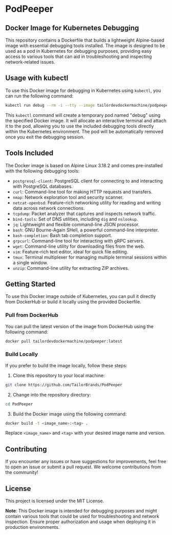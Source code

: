 # PodPeeper

## Docker Image for Kubernetes Debugging

This repository contains a Dockerfile that builds a lightweight Alpine-based image with essential debugging tools installed. The image is designed to be used as a pod in Kubernetes for debugging purposes, providing easy access to various tools that can aid in troubleshooting and inspecting network-related issues.

## Usage with kubectl

To use this Docker image for debugging in Kubernetes using `kubectl`, you can run the following command:

```bash
kubectl run debug --rm -i --tty --image tailordevdockermachine/podpeeper:latest -- bash
```

This `kubectl` command will create a temporary pod named "debug" using the specified Docker image. It will allocate an interactive terminal and attach it to the pod, allowing you to use the included debugging tools directly within the Kubernetes environment. The pod will be automatically removed once you exit the debugging session.

## Tools Included

The Docker image is based on Alpine Linux 3.18.2 and comes pre-installed with the following debugging tools:

- `postgresql-client`: PostgreSQL client for connecting to and interacting with PostgreSQL databases.
- `curl`: Command-line tool for making HTTP requests and transfers.
- `nmap`: Network exploration tool and security scanner.
- `netcat-openbsd`: Feature-rich networking utility for reading and writing data across network connections.
- `tcpdump`: Packet analyzer that captures and inspects network traffic.
- `bind-tools`: Set of DNS utilities, including `dig` and `nslookup`.
- `jq`: Lightweight and flexible command-line JSON processor.
- `bash`: GNU Bourne-Again SHell, a powerful command-line interpreter.
- `bash-completion`: Bash tab completion support.
- `grpcurl`: Command-line tool for interacting with gRPC servers.
- `wget`: Command-line utility for downloading files from the web.
- `vim`: Feature-rich text editor, ideal for quick file editing.
- `tmux`: Terminal multiplexer for managing multiple terminal sessions within a single window.
- `unzip`: Command-line utility for extracting ZIP archives.

## Getting Started

To use this Docker image outside of Kubernetes, you can pull it directly from DockerHub or build it locally using the provided Dockerfile.

### Pull from DockerHub

You can pull the latest version of the image from DockerHub using the following command:

```bash
docker pull tailordevdockermachine/podpeeper:latest
```


### Build Locally

If you prefer to build the image locally, follow these steps:

1. Clone this repository to your local machine:

```bash
git clone https://github.com/TailorBrands/PodPeeper
```

2. Change into the repository directory:

```bash
cd PodPeeper
```

3. Build the Docker image using the following command:

```bash
docker build -t <image_name>:<tag> .
```

Replace `<image_name>` and `<tag>` with your desired image name and version.

## Contributing

If you encounter any issues or have suggestions for improvements, feel free to open an issue or submit a pull request. We welcome contributions from the community!

## License

This project is licensed under the MIT License.

**Note**: This Docker image is intended for debugging purposes and might contain various tools that could be used for troubleshooting and network inspection. Ensure proper authorization and usage when deploying it in production environments.

